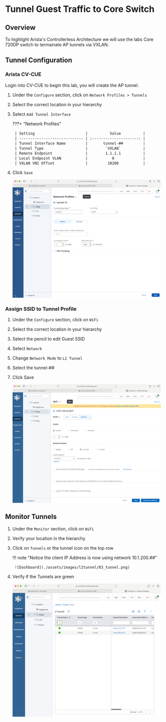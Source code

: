 # Tunnel Guest Traffic to Core Switch

## Overview

To highlight Arista's Controllerless Architecture we will use the labs Core 720DP switch to termainate AP tunnels via VXLAN.

## Tunnel Configuration

### Arista CV-CUE

Login into CV-CUE to begin this lab, you will create the AP tunnel.

1. Under the `Configure` section, click on `Network Profiles > Tunnels`
2. Select the correct location in your hierarchy
3. Select `Add Tunnel Interface`

    ???+ "Network Profiles"

        | Setting                       |          Value          |
        | ----------------------------- | :---------------------: |
        | Tunnel Interface Name         |       tunnel-##         |
        | Tunnel Type                   |        `VXLAN`          |
        | Remote Endpoint               |        1.1.1.1          |
        | Local Endpoint VLAN           |           0             |
        | VXLAN VNI Offset              |         10200           |

4. Click `Save`

    ![Dashboard](./assets/images/l2tunnel/01_tunnel.png)

### Assign SSID to Tunnel Profile

1. Under the `Configure` section, click on `WiFi`
2. Select the correct location in your hierarchy
3. Select the pencil to edit Guest SSID
4. Select `Network`
5. Change `Network Mode` to `L2 Tunnel`
6. Select the tunnel-##
7. Click Save

    ![Dashboard](./assets/images/l2tunnel/02_tunnel.png)

## Monitor Tunnels

1. Under the `Monitor` section, click on `WiFi`
2. Verify your location in the hierarchy
3. Click on `Tunnels` or the tunnel icon on the top row

    !!! note "Notice the client IP Address is now using network 10.1.200.##"

        ![Dashboard](./assets/images/l2tunnel/03_tunnel.png)

4. Verify if the Tunnels are green

    ![Dashboard](./assets/images/l2tunnel/04_tunnel.png)
